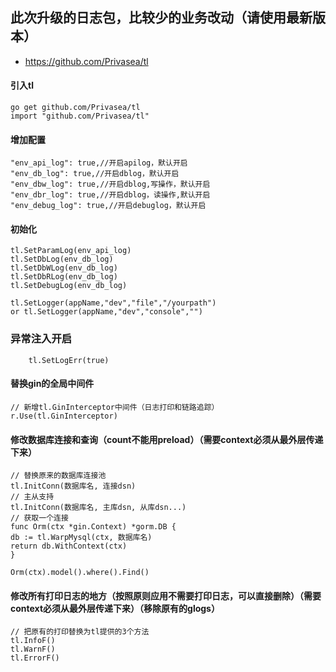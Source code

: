 ## 此次升级的日志包，比较少的业务改动（请使用最新版本）

- https://github.com/Privasea/tl


#### 引入tl

```
go get github.com/Privasea/tl
import "github.com/Privasea/tl"
```

#### 增加配置

```
"env_api_log": true,//开启apilog，默认开启
"env_db_log": true,//开启dblog，默认开启
"env_dbw_log": true,//开启dblog,写操作，默认开启
"env_dbr_log": true,//开启dblog，读操作,默认开启
"env_debug_log": true,//开启debuglog，默认开启
```

#### 初始化

```
tl.SetParamLog(env_api_log)
tl.SetDbLog(env_db_log)
tl.SetDbWLog(env_db_log)
tl.SetDbRLog(env_db_log)
tl.SetDebugLog(env_db_log)

tl.SetLogger(appName,"dev","file","/yourpath") 
or tl.SetLogger(appName,"dev","console","")

```
### 异常注入开启
```
	tl.SetLogErr(true)
```
#### 替换gin的全局中间件

```
// 新增tl.GinInterceptor中间件（日志打印和链路追踪）
r.Use(tl.GinInterceptor)
```

#### 修改数据库连接和查询（count不能用preload）（需要context必须从最外层传递下来）

```
// 替换原来的数据库连接池
tl.InitConn(数据库名, 连接dsn)
// 主从支持
tl.InitConn(数据库名, 主库dsn, 从库dsn...)
// 获取一个连接
func Orm(ctx *gin.Context) *gorm.DB {
db := tl.WarpMysql(ctx, 数据库名)
return db.WithContext(ctx)
}

Orm(ctx).model().where().Find()
```

#### 修改所有打印日志的地方（按照原则应用不需要打印日志，可以直接删除）（需要context必须从最外层传递下来）（移除原有的glogs）

```
// 把原有的打印替换为tl提供的3个方法
tl.InfoF()
tl.WarnF()
tl.ErrorF()
```
